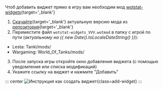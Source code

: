 Чтоб добавить виджет прямо в игру вам необходим мод [wotstat-widgets](https://github.com/WOT-STAT/wotstat-widgets){target='_blank'}

1. [Скачайте](https://github.com/WOT-STAT/wotstat-widgets/releases/latest){target='_blank'} актуальную версию мода из [репозитория](https://github.com/WOT-STAT/wotstat-widgets){target='_blank'}
2. Переместите файл `wotstat-widgets_VVV.wotmod` в папку с игрой по пути (<i>актуальному на {{ new Date().toLocaleDateString() }}</i>):
- Lesta: <current-lesta-version>Tanki/mods/</current-lesta-version>
- Wargaming: <current-wg-version>World_Of_Tanks/mods/</current-wg-version>

3. После запуска игры откройте окно добавления виджета (с помощью уведомления или списка модификаций)
4. Укажите ссылку на виджет и нажмите "Добавить"


::: center
![Инструкция как создать виджет](@/assets/widgets-images/add-widget.webp){class=add-widget}
:::